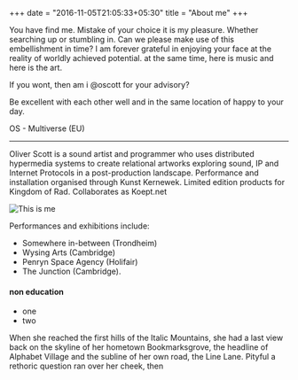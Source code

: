 +++
date = "2016-11-05T21:05:33+05:30"
title = "About me"
+++

You have find me. Mistake of your choice it is my pleasure. Whether searching up or stumbling in. Can we please make use of this embellishment in time? I am forever grateful in enjoying your face at the reality of worldly achieved potential. at the same time, here is music and here is the art.

If you wont, then am i @oscott for your advisory?

Be excellent with each other well and in the same location of happy to your day.

OS - Multiverse (EU)

----

Oliver Scott is a sound artist and programmer who uses distributed hypermedia systems to create relational artworks exploring sound, IP and Internet Protocols in a post-production landscape. Performance and installation organised through Kunst Kernewek. Limited edition products for Kingdom of Rad. Collaborates as Koept.net

![This is me][1]

Performances and exhibitions include:

* Somewhere in-between (Trondheim)
* Wysing Arts (Cambridge)
* Penryn Space Agency (Holifair)
* The Junction (Cambridge).


#### non education

* one
* two

When she reached the first hills of the Italic Mountains, she had a last view back on the skyline of her hometown Bookmarksgrove, the headline of Alphabet Village and the subline of her own road, the Line Lane. Pityful a rethoric question ran over her cheek, then

[1]: /img/about.jpg
